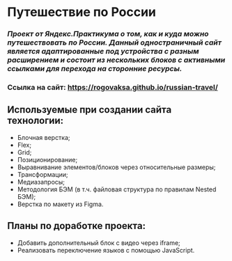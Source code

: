 # __Путешествие по России__

### _Проект от Яндекс.Практикума о том, как и куда можно путешествовать по России. Данный одностраничный сайт является адаптированные под устройства с разным расширением и состоит из нескольких блоков с активными ссылками для перехода на сторонние ресурсы._

### Ссылка на сайт: https://rogovaksa.github.io/russian-travel/

## Используемые при создании сайта технологии:

* Блочная верстка;
* Flex;
* Grid;
* Позиционирование;
* Выравнивание элементов/блоков через относительные размеры;
* Трансформации;
* Медиазапросы;
* Методология БЭМ (в т.ч. файловая структура по правилам Nested БЭМ);
* Верстка по макету из Figma.

## Планы по доработке проекта:

* Добавить дополнительный блок с видео через iframe;
* Реализовать переключение языков с помощью JavaScript.
